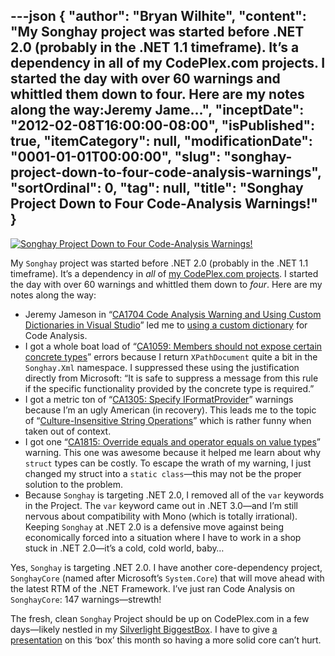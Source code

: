 ---json
{
  "author": "Bryan Wilhite",
  "content": "My Songhay project was started before .NET 2.0 (probably in the .NET 1.1 timeframe). It’s a dependency in all of my CodePlex.com projects. I started the day with over 60 warnings and whittled them down to four. Here are my notes along the way:Jeremy Jame...",
  "inceptDate": "2012-02-08T16:00:00-08:00",
  "isPublished": true,
  "itemCategory": null,
  "modificationDate": "0001-01-01T00:00:00",
  "slug": "songhay-project-down-to-four-code-analysis-warnings",
  "sortOrdinal": 0,
  "tag": null,
  "title": "Songhay Project Down to Four Code-Analysis Warnings!"
}
---

[<img alt="Songhay Project Down to Four Code-Analysis Warnings!" src="http://farm8.staticflickr.com/7039/6843864037_152398c6e7.jpg">](http://www.flickr.com/photos/wilhite/6843864037/in/photostream/ "Songhay Project Down to Four Code-Analysis Warnings!")

My `Songhay` project was started before .NET 2.0 (probably in the .NET 1.1 timeframe). It’s a dependency in *all* of [my CodePlex.com projects](http://www.codeplex.com/site/users/view/rasx). I started the day with over 60 warnings and whittled them down to *four*. Here are my notes along the way:

*   Jeremy Jameson in “[CA1704 Code Analysis Warning and Using Custom Dictionaries in Visual Studio](http://blogs.msdn.com/b/jjameson/archive/2009/04/02/ca1704-code-analysis-warning-and-using-custom-dictionaries-in-visual-studio.aspx)” led me to [using a custom dictionary](http://msdn.microsoft.com/en-us/library/bb514188.aspx) for Code Analysis.
*   I got a whole boat load of “[CA1059: Members should not expose certain concrete types](http://msdn.microsoft.com/en-us/library/ms182160.aspx)” errors because I return `XPathDocument` quite a bit in the `Songhay.Xml` namespace. I suppressed these using the justification directly from Microsoft: “It is safe to suppress a message from this rule if the specific functionality provided by the concrete type is required.”
*   I got a metric ton of “[CA1305: Specify IFormatProvider](http://msdn.microsoft.com/en-us/library/ms182190.aspx)” warnings because I’m an ugly American (in recovery). This leads me to the topic of “[Culture-Insensitive String Operations](http://msdn.microsoft.com/en-us/library/kzwcbskc.aspx)” which is rather funny when taken out of context.
*   I got one “[CA1815: Override equals and operator equals on value types](http://msdn.microsoft.com/en-us/library/ms182276.aspx)” warning. This one was awesome because it helped me learn about why `struct` types can be costly. To escape the wrath of my warning, I just changed my struct into a `static class`—this may not be the proper solution to the problem.
*   Because `Songhay` is targeting .NET 2.0, I removed all of the `var` keywords in the Project. The `var` keyword came out in .NET 3.0—and I’m still nervous about compatibility with Mono (which is totally irrational). Keeping `Songhay` at .NET 2.0 is a defensive move against being economically forced into a situation where I have to work in a shop stuck in .NET 2.0—it’s a cold, cold world, baby…

Yes, `Songhay` is targeting .NET 2.0. I have another core-dependency project, `SonghayCore` (named after Microsoft’s `System.Core`) that will move ahead with the latest RTM of the .NET Framework. I’ve just ran Code Analysis on `SonghayCore`: 147 warnings—strewth!

The fresh, clean `Songhay` Project should be up on CodePlex.com in a few days—likely nestled in my [Silverlight BiggestBox](http://slbiggestbox.codeplex.com/). I have to give [a presentation](http://www.meetup.com/LA-SLUG/events/50686142/) on this ‘box’ this month so having a more solid core can’t hurt.
